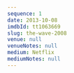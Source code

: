 ```yaml
---
sequence: 1
date: 2013-10-08
imdbId: tt1063669
slug: the-wave-2008
venue: null
venueNotes: null
medium: Netflix
mediumNotes: null
---
```


